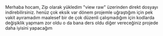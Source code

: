 Merhaba hocam,
Zip olarak yükledim "view raw" üzerinden direkt dosyayı indirebilirsiniz.
henüz çok eksik var dönem projemle uğraştığım için pek vakit ayıramadım maalesef
bir de çok düzenli çalışmadığım için kodlarda değişiklik yapmam zor oldu o da bana ders oldu
diğer vereceğiniz projede daha iyisini yapacağım
